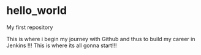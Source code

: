 # hello_world
My first repository

This is where i begin my journey with Github and thus to build my career in Jenkins !!!
This is where its all gonna start!!!
